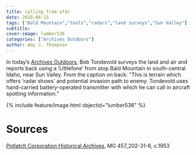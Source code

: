 ```yaml
---
title: calling from afar
date: 2018-06-15
tags: ["Bald Mountain","tools","radars","land surveys","Sun Valley"]
subtitle: 
cover-image: lumber536
categories: ["Archives Outdoors"]
author: Amy J. Thompson
---
```


In today’s [Archives Outdoors](https://harvester.lib.uidaho.edu/series/archivesoutdoors.html), Bob Tondevold surveys the land and air and reports back using a ‘Littlefone’ from atop Bald Mountain in south-central Idaho, near Sun Valley. From the caption on back: "This is terrain which offers ‘radar shows’ and potential invasion path to enemy. Tondevold uses hand-carried battery-operated transmitter with which he can call in aircraft spotting information."

{% include feature/image.html objectid="lumber536" %}

# Sources

[Potlatch Corporation Historical Archives](https://archiveswest.orbiscascade.org/ark:/80444/xv40829/), MG 457_202-31-6, c.1953